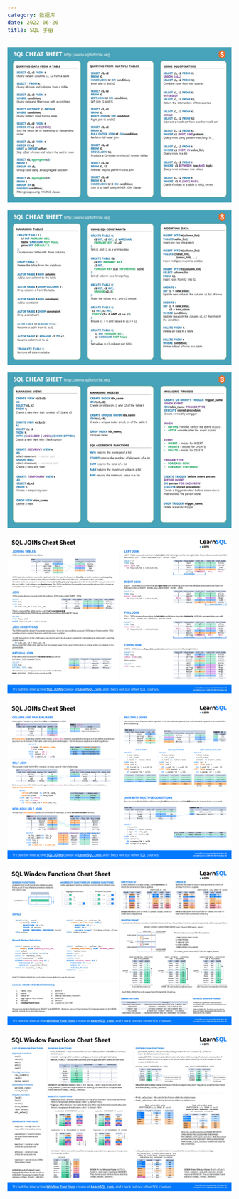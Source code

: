 ```yaml
---
category: 数据库
date: 2022-06-20
title: SQL 手册
---
```

![](https://raw.githubusercontent.com/wangmingco/wangmingco.github.io/main/static/images/sql/sql_cheat_sheet0.jpeg)

![](https://raw.githubusercontent.com/wangmingco/wangmingco.github.io/main/static/images/sql/sql_cheat_sheet1.jpeg)

![](https://raw.githubusercontent.com/wangmingco/wangmingco.github.io/main/static/images/sql/sql_cheat_sheet2.jpeg)


![](https://raw.githubusercontent.com/wangmingco/wangmingco.github.io/main/static/images/sql/sql_joins_cheat_sheet0.jpeg)

![](https://raw.githubusercontent.com/wangmingco/wangmingco.github.io/main/static/images/sql/sql_joins_cheat_sheet1.png)



![](https://raw.githubusercontent.com/wangmingco/wangmingco.github.io/main/static/images/sql/sql_window_functions_cheat_sheet0.jpeg)

![](https://raw.githubusercontent.com/wangmingco/wangmingco.github.io/main/static/images/sql/sql_window_functions_cheat_sheet1.jpeg)
